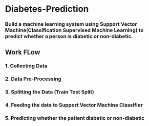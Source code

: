 # Diabetes-Prediction

### Build a machine learning system using Support Vector Machine(Classification Supervised Machine Learning) to predict whether a person is diabetic or non-diabetic.

## Work FLow
### 1. Collecting Data
### 2. Data Pre-Processing
### 3. Splitting the Data (Train Test Split)
### 4. Feeding the data to Support Vector Machine Classifier
### 5. Predicting whether the patient diabetic or non-diabetic
